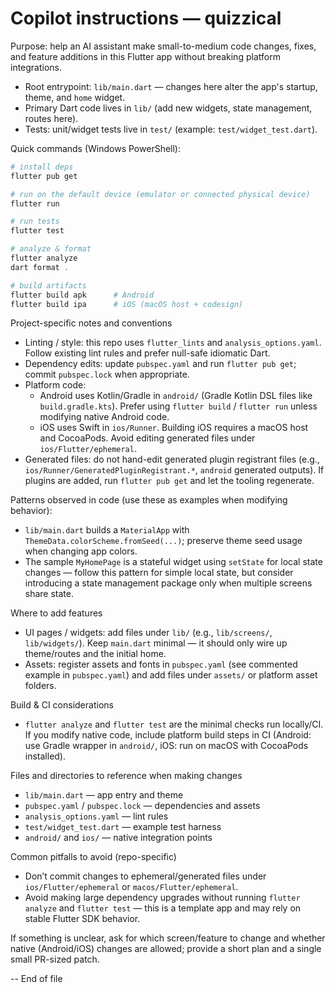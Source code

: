 <!--
Guidance for AI coding agents working on the `quizzical` Flutter app.
Keep this short, actionable, and specific to this repo's layout and workflows.
--> 

# Copilot instructions — quizzical

Purpose: help an AI assistant make small-to-medium code changes, fixes, and feature additions in this Flutter app without breaking platform integrations.

- Root entrypoint: `lib/main.dart` — changes here alter the app's startup, theme, and `home` widget.
- Primary Dart code lives in `lib/` (add new widgets, state management, routes here).
- Tests: unit/widget tests live in `test/` (example: `test/widget_test.dart`).

Quick commands (Windows PowerShell):
```powershell
# install deps
flutter pub get

# run on the default device (emulator or connected physical device)
flutter run

# run tests
flutter test

# analyze & format
flutter analyze
dart format .

# build artifacts
flutter build apk      # Android
flutter build ipa      # iOS (macOS host + codesign)
```

Project-specific notes and conventions
- Linting / style: this repo uses `flutter_lints` and `analysis_options.yaml`. Follow existing lint rules and prefer null-safe idiomatic Dart.
- Dependency edits: update `pubspec.yaml` and run `flutter pub get`; commit `pubspec.lock` when appropriate.
- Platform code:
  - Android uses Kotlin/Gradle in `android/` (Gradle Kotlin DSL files like `build.gradle.kts`). Prefer using `flutter build` / `flutter run` unless modifying native Android code.
  - iOS uses Swift in `ios/Runner`. Building iOS requires a macOS host and CocoaPods. Avoid editing generated files under `ios/Flutter/ephemeral`.
- Generated files: do not hand-edit generated plugin registrant files (e.g., `ios/Runner/GeneratedPluginRegistrant.*`, `android` generated outputs). If plugins are added, run `flutter pub get` and let the tooling regenerate.

Patterns observed in code (use these as examples when modifying behavior):
- `lib/main.dart` builds a `MaterialApp` with `ThemeData.colorScheme.fromSeed(...)`; preserve theme seed usage when changing app colors.
- The sample `MyHomePage` is a stateful widget using `setState` for local state changes — follow this pattern for simple local state, but consider introducing a state management package only when multiple screens share state.

Where to add features
- UI pages / widgets: add files under `lib/` (e.g., `lib/screens/`, `lib/widgets/`). Keep `main.dart` minimal — it should only wire up theme/routes and the initial home.
- Assets: register assets and fonts in `pubspec.yaml` (see commented example in `pubspec.yaml`) and add files under `assets/` or platform asset folders.

Build & CI considerations
- `flutter analyze` and `flutter test` are the minimal checks run locally/CI. If you modify native code, include platform build steps in CI (Android: use Gradle wrapper in `android/`, iOS: run on macOS with CocoaPods installed).

Files and directories to reference when making changes
- `lib/main.dart` — app entry and theme
- `pubspec.yaml` / `pubspec.lock` — dependencies and assets
- `analysis_options.yaml` — lint rules
- `test/widget_test.dart` — example test harness
- `android/` and `ios/` — native integration points

Common pitfalls to avoid (repo-specific)
- Don’t commit changes to ephemeral/generated files under `ios/Flutter/ephemeral` or `macos/Flutter/ephemeral`.
- Avoid making large dependency upgrades without running `flutter analyze` and `flutter test` — this is a template app and may rely on stable Flutter SDK behavior.

If something is unclear, ask for which screen/feature to change and whether native (Android/iOS) changes are allowed; provide a short plan and a single small PR-sized patch.

-- End of file

